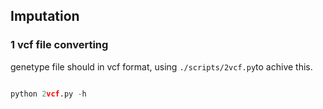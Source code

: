 ## Imputation

### 1 vcf file converting

genetype file should in vcf format, using ```./scripts/2vcf.py```to achive this.

```python

python 2vcf.py -h

```

